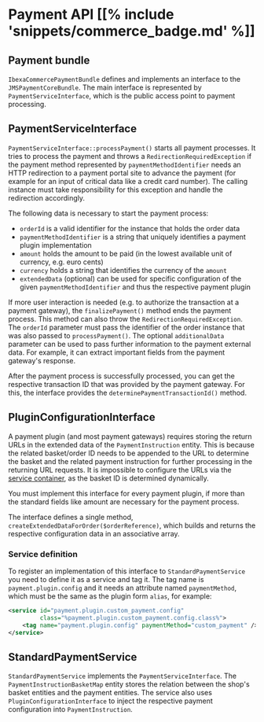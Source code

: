 # Payment API [[% include 'snippets/commerce_badge.md' %]]

## Payment bundle

`IbexaCommercePaymentBundle` defines and implements an interface to the `JMSPaymentCoreBundle`. 
The main interface is represented by `PaymentServiceInterface`, which is the public access point to payment processing.

## PaymentServiceInterface

`PaymentServiceInterface::processPayment()` starts all payment processes.
It tries to process the payment and throws a `RedirectionRequiredException`
if the payment method represented by `paymentMethodIdentifier` needs an HTTP redirection to a payment portal site to advance the payment
(for example for an input of critical data like a credit card number).
The calling instance must take responsibility for this exception and handle the redirection accordingly.

The following data is necessary to start the payment process:

- `orderId` is a valid identifier for the instance that holds the order data
- `paymentMethodIdentifier` is a string that uniquely identifies a payment plugin implementation
- `amount` holds the amount to be paid (in the lowest available unit of currency, e.g. euro cents)
- `currency` holds a string that identifies the currency of the `amount`
- `extendedData` (optional) can be used for specific configuration of the given `paymentMethodIdentifier` and thus the respective payment plugin

If more user interaction is needed (e.g. to authorize the transaction at a payment gateway),
the `finalizePayment()` method ends the payment process.
This method can also throw the `RedirectionRequiredException`.
The `orderId` parameter must pass the identifier of the order instance that was also passed to `processPayment()`.
The optional `additionalData` parameter can be used to pass further information to the payment external data.
For example, it can extract important fields from the payment gateway's response.

After the payment process is successfully processed, you can get the respective transaction ID
that was provided by the payment gateway. For this, the interface provides the `determinePaymentTransactionId()` method.

## PluginConfigurationInterface

A payment plugin (and most payment gateways) requires storing the return URLs in the extended data of the `PaymentInstruction` entity.
This is because the related basket/order ID needs to be appended to the URL to determine the basket
and the related payment instruction for further processing in the returning URL requests.
It is impossible to configure the URLs via the [service container](../../api/service_container.md), as the basket ID is determined dynamically.

You must implement this interface for every payment plugin,
if more than the standard fields like amount are necessary for the payment process.

The interface defines a single method, `createExtendedDataForOrder($orderReference)`,
which builds and returns the respective configuration data in an associative array.

### Service definition

To register an implementation of this interface to `StandardPaymentService` you need to define it as a service and tag it.
The tag name is `payment.plugin.config` and it needs an attribute named `paymentMethod`,
which must be the same as the plugin form `alias`, for example:

``` xml
<service id="payment.plugin.custom_payment.config"
         class="%payment.plugin.custom_payment.config.class%">
    <tag name="payment.plugin.config" paymentMethod="custom_payment" />
</service>
```

## StandardPaymentService

`StandardPaymentService` implements the `PaymentServiceInterface`.
The `PaymentInstructionBasketMap` entity stores the relation between the shop's basket entities and the payment entities.
The service also uses `PluginConfigurationInterface` to inject the respective payment configuration into `PaymentInstruction`.
